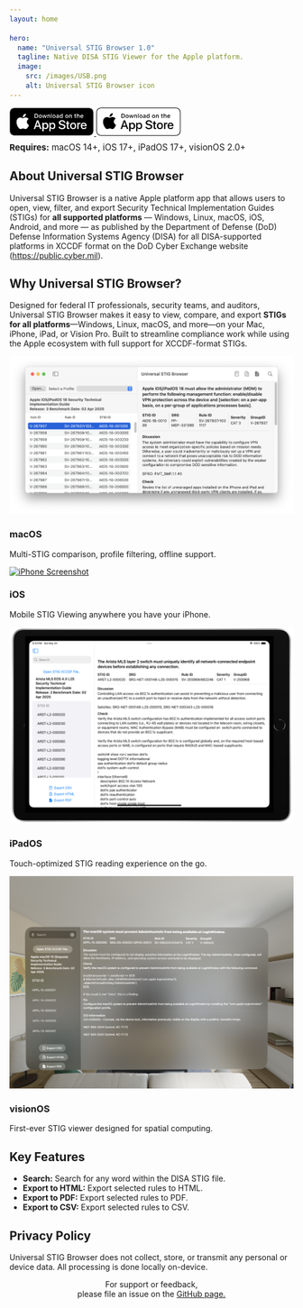 ```yaml
---
layout: home

hero:
  name: "Universal STIG Browser 1.0"
  tagline: Native DISA STIG Viewer for the Apple platform.
  image:
    src: /images/USB.png
    alt: Universal STIG Browser icon
---
```


<!-- App Store Badge -->
<div class="app-store-badge">
  <a href="https://apps.apple.com/us/app/universal-stig-browser/id6745569917" target="_blank" rel="noopener">
    <img class="badge-light" src="/images/app-store-dark.svg" alt="Download on the App Store" height="50">
    <img class="badge-dark" src="/images/app-store-light.svg" alt="Download on the App Store" height="50">
  </a><p style="text-align: left; font-size: 0.95rem; margin-top: 0.5rem;">
  <strong>Requires:</strong> macOS 14+, iOS 17+, iPadOS 17+, visionOS 2.0+
</p>
</div>

<!-- About Section -->
<div class="about-section">
  <h2>About Universal STIG Browser</h2>
  <p>
    Universal STIG Browser is a native Apple platform app that allows users to open, view, filter, and export Security Technical Implementation Guides (STIGs) for <b>all supported platforms</b> — Windows, Linux, macOS, iOS, Android, and more — as published by the Department of Defense (DoD) Defense Information Systems Agency (DISA) for all DISA-supported platforms in XCCDF format on the DoD Cyber Exchange website (<a href="https://public.cyber.mil" target="_blank">https://public.cyber.mil</a>).
  </p>
</div>

<!-- Feature Highlight -->
<div class="feature-highlight">
  <div class="feature-text">
    <h2>Why Universal STIG Browser?</h2>
    <p>
      Designed for federal IT professionals, security teams, and auditors, Universal STIG Browser makes it easy to view, compare, and export <strong>STIGs for all platforms</strong>—Windows, Linux, macOS, and more—on your Mac, iPhone, iPad, or Vision Pro. Built to streamline compliance work while using the Apple ecosystem with full support for XCCDF-format STIGs.
    </p>
  </div>
</div>

<!-- Platform Screenshots -->
<div class="screenshot-section">
  <div class="screenshot-card">
    <a href="/UniversalSTIGBrowser/images/macOS-screenshot.png" target="_blank"><img src="/images/macOS-screenshot.png" alt="macOS Screenshot"></a>
    <h3>macOS</h3>
    <p>Multi-STIG comparison, profile filtering, offline support.</p>
  </div>
  <div class="screenshot-card">
    <a href="/UniversalSTIGBrowser/images/iphone.png" target="_blank"><img src="/images/iphone.png" alt="iPhone Screenshot"></a>
    <h3>iOS</h3>
    <p>Mobile STIG Viewing anywhere you have your iPhone.</p>
  </div>
  <div class="screenshot-card">
    <a href="/UniversalSTIGBrowser/images/iPadOS-screenshot.png" target="_blank"><img src="/images/iPadOS-screenshot.png" alt="iPadOS Screenshot"></a>
    <h3>iPadOS</h3>
    <p>Touch-optimized STIG reading experience on the go.</p>
  </div>
  <div class="screenshot-card">
    <a href="/UniversalSTIGBrowser/images/visionOS-screenshot.png" target="_blank"><img src="/images/visionOS-screenshot.png" alt="visionOS Screenshot"></a>
    <h3>visionOS</h3>
    <p>First-ever STIG viewer designed for spatial computing.</p>
  </div>
</div>

<!-- Key Features -->
<div class="manual-features">
  <h2>Key Features</h2>
  <ul>
    <li><strong>Search:</strong> Search for any word within the DISA STIG file.</li>
    <li><strong>Export to HTML:</strong> Export selected rules to HTML.</li>
    <li><strong>Export to PDF:</strong> Export selected rules to PDF.</li>
    <li><strong>Export to CSV:</strong> Export selected rules to CSV.</li>
  </ul>
</div>

<!-- Privacy Policy -->
<div class="privacy-info">
  <h2>Privacy Policy</h2>
  <p>Universal STIG Browser does not collect, store, or transmit any personal or device data. All processing is done locally on-device.</p>
</div>

<!-- Support -->
<div class="support-info">
  <p style="text-align: center;">For support or feedback, <br>please file an issue on the <a href="https://github.com/boberito/UniversalSTIGBrowser/issues" target="_blank">GitHub page.</a></p>
</div>
